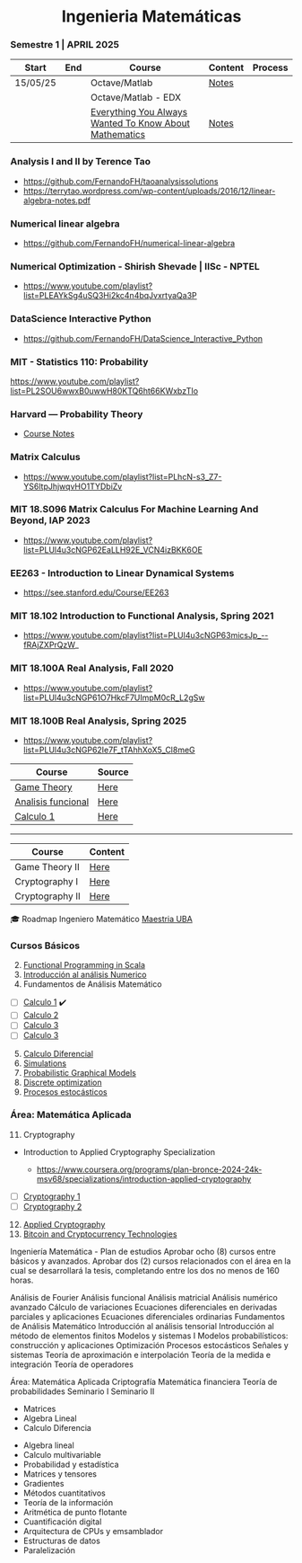 <h1 align="center"> Ingenieria Matemáticas </b> </h1>

### Semestre 1 | APRIL 2025

| Start    | End | Course                                                                                                           | Content                                      | Process |
| -------- | --- | ---------------------------------------------------------------------------------------------------------------- | -------------------------------------------- | ------- |
| 15/05/25 |     | Octave/Matlab                                                                                                    | [Notes](./Octave/README.md)                  |         |
|          |     | Octave/Matlab - EDX                                                                                              |                                              |         |
|          |     | [Everything You Always Wanted To Know About Mathematics](https://www.math.cmu.edu/~jmackey/151_128/bws_book.pdf) | [Notes](./EverythingYouWantedKnow/README.md) |         |

### Analysis I and II by Terence Tao

- https://github.com/FernandoFH/taoanalysissolutions
- https://terrytao.wordpress.com/wp-content/uploads/2016/12/linear-algebra-notes.pdf

### Numerical linear algebra

- https://github.com/FernandoFH/numerical-linear-algebra

### Numerical Optimization - Shirish Shevade | IISc - NPTEL

- https://www.youtube.com/playlist?list=PLEAYkSg4uSQ3Hi2kc4n4bqJvxrtyaQa3P

### DataScience Interactive Python

- https://github.com/FernandoFH/DataScience_Interactive_Python

### MIT - Statistics 110: Probability

https://www.youtube.com/playlist?list=PL2SOU6wwxB0uwwH80KTQ6ht66KWxbzTIo

### Harvard — Probability Theory

- [Course Notes](./Repos/ProbabilityTheory_Harvard.pdf)

### Matrix Calculus

- https://www.youtube.com/playlist?list=PLhcN-s3_Z7-YS6ltpJhjwqvHO1TYDbiZv

### MIT 18.S096 Matrix Calculus For Machine Learning And Beyond, IAP 2023

- https://www.youtube.com/playlist?list=PLUl4u3cNGP62EaLLH92E_VCN4izBKK6OE

### EE263 - Introduction to Linear Dynamical Systems

- https://see.stanford.edu/Course/EE263

### MIT 18.102 Introduction to Functional Analysis, Spring 2021

- https://www.youtube.com/playlist?list=PLUl4u3cNGP63micsJp_--fRAjZXPrQzW_

### MIT 18.100A Real Analysis, Fall 2020

- https://www.youtube.com/playlist?list=PLUl4u3cNGP61O7HkcF7UImpM0cR_L2gSw

### MIT 18.100B Real Analysis, Spring 2025

- https://www.youtube.com/playlist?list=PLUl4u3cNGP62Ie7F_tTAhhXoX5_Cl8meG

| Course                                     | Source                                               |
| ------------------------------------------ | ---------------------------------------------------- |
| [Game Theory](./GameTheory)                | [Here](https://www.coursera.org/learn/game-theory-1) |
| [Analisis funcional](./Analisis_funcional) | [Here](./Analisis_funcional)                         |
| [Calculo 1](./Calculo1)                    | [Here](./Calculo1)                                   |

---

| Course          | Content                                              |
| --------------- | ---------------------------------------------------- |
| Game Theory II  | [Here](https://www.coursera.org/learn/game-theory-2) |
| Cryptography I  | [Here](https://www.coursera.org/learn/crypto)        |
| Cryptography II | [Here](https://www.coursera.org/learn/crypto2)       |

🎓 Roadmap Ingeniero Matemático [Maestria UBA](https://www.fi.uba.ar/posgrado/maestrias/ingenieria-matematica/plan-de-estudios)

### Cursos Básicos

2. [Functional Programming in Scala](https://www.coursera.org/specializations/scala)
3. [Introducción al análisis Numerico](https://www.coursera.org/learn/intro-to-numerical-analysis)
4. Fundamentos de Análisis Matemático

- [ ] [Calculo 1](https://www.coursera.org/learn/calculo-1) ✔️
- [ ] [Calculo 2](https://www.coursera.org/learn/calculo-2)
- [ ] [Calculo 3](https://www.coursera.org/learn/calculo-3)
- [ ] [Calculo 3](https://www.coursera.org/learn/calculo-4)

5. [Calculo Diferencial](https://www.coursera.org/learn/calculo-diferencial)
6. [Simulations](https://www.coursera.org/learn/computers-waves-simulations)
7. [Probabilistic Graphical Models](https://www.coursera.org/specializations/probabilistic-graphical-models)
8. [Discrete optimization](https://www.coursera.org/learn/discrete-optimization)
9. [Procesos estocásticos](https://www.coursera.org/learn/stochasticprocesses)

### Área: Matemática Aplicada

11. Cryptography

- Introduction to Applied Cryptography Specialization

  - https://www.coursera.org/programs/plan-bronce-2024-24k-msv68/specializations/introduction-applied-cryptography

- [ ] [Cryptography 1](https://www.coursera.org/learn/crypto)
- [ ] [Cryptography 2](https://www.coursera.org/learn/crypto2)

12. [Applied Cryptography](https://www.coursera.org/specializations/applied-crypto)
13. [Bitcoin and Cryptocurrency Technologies](https://www.coursera.org/learn/cryptocurrency)

Ingeniería Matemática - Plan de estudios
Aprobar ocho (8) cursos entre básicos y avanzados.
Aprobar dos (2) cursos relacionados con el área en la cual se desarrollará la tesis, completando entre los dos no menos de 160 horas.

Análisis de Fourier
Análisis funcional
Análisis matricial
Análisis numérico avanzado
Cálculo de variaciones
Ecuaciones diferenciales en derivadas parciales y aplicaciones
Ecuaciones diferenciales ordinarias
Fundamentos de Análisis Matemático
Introducción al análisis tensorial
Introducción al método de elementos finitos
Modelos y sistemas I
Modelos probabilísticos: construcción y aplicaciones
Optimización
Procesos estocásticos
Señales y sistemas
Teoría de aproximación e interpolación
Teoría de la medida e integración
Teoría de operadores

Área: Matemática Aplicada
Criptografía
Matemática financiera
Teoría de probabilidades
Seminario I
Seminario II

- Matrices
- Algebra Lineal
- Calculo Diferencia

* Algebra lineal
* Calculo multivariable
* Probabilidad y estadística
* Matrices y tensores
* Gradientes
* Métodos cuantitativos
* Teoría de la información
* Aritmética de punto flotante
* Cuantificación digital
* Arquitectura de CPUs y emsamblador
* Estructuras de datos
* Paralelización
